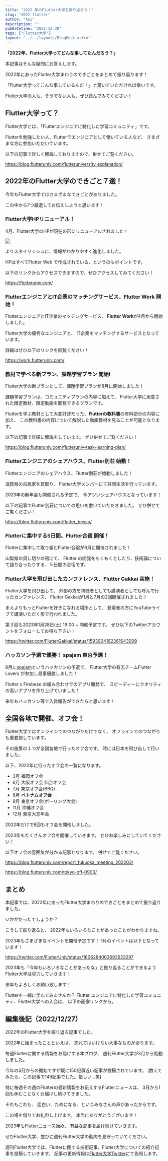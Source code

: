 ```yaml
---
title: "2022 年のFlutter大学を振り返ろう！"
slug: "2022-flutter"
author: "Aoi"
description: ""
pubDatetime: "2022-12-30"
tags: ["Flutter大学"]
layout: "../../layouts/BlogPost.astro"
---
```


**「2022年、Flutter大学ってどんな事してたんだろう？」**

本記事はそんな疑問にお答えします。

2022年にあったFlutter大学まわりのできごとをまとめて振り返ります！

「Flutter大学ってこんな事しているんだ！」と驚いていただければ幸いです。

Flutter大学の人も、そうでない人も、ぜひ読んでみてください！

## Flutter大学って？

Flutter大学とは、「Flutterエンジニアに特化した学習コミュニティ」です。

Flutterを勉強したい人、Flutterでエンジニアとして働いている人など、
さまざまな方に参加いただいています。

以下の記事で詳しく解説しておりますので、併せてご覧ください。

https://blog.flutteruniv.com/flutteruniversity_explanation/

## 2022年のFlutter大学のできごと７選！

今年もFlutter大学ではさまざまなできごとがありました。

この中から7つ厳選してお伝えしようと思います！

### Flutter大学HPリニューアル！

4月、Flutter大学のHPが現在の形にリニューアルされました！

![](/images/wp-content/uploads/2022/12/スクリーンショット-2022-12-27-21.42.26-1024x453.webp)

よりスタイリッシュに、情報がわかりやすく進化しました。

HPはすべてFlutter Web で作成されている、というのもポイントです。

以下のリンクからアクセスできますので、ぜひアクセスしてみてください！

https://flutteruniv.com/

### FlutterエンジニアとIT企業のマッチングサービス、Flutter Work 開始！

FlutterエンジニアとIT企業のマッチングサービス、
**Flutter Work**が4月から開始しました。

Flutter大学の優秀なエンジニアと、
IT企業をマッチングするサービスとなっています。

詳細はぜひ以下のリンクを御覧ください！

https://work.flutteruniv.com/

### 教材で学べる新プラン、課題学習プラン 開始!

Flutter大学の新プランとして、課題学習プランが8月に開始しました！

課題学習プランは、コミュニティプランの内容に加えて、
Flutter大学に用意された限定教材、限定動画を閲覧できるプランです。

Flutterを学ぶ教材として大変好評だった、**Flutterの教科書**の有料部分の内容に加え、
この教科書の内容について解説した動画教材を見ることが可能となります。

以下の記事で詳細に解説をしています。
ぜひ併せてご覧ください！

https://blog.flutteruniv.com/flutteruniv-task-learning-plan/

### Flutterエンジニアのシェアハウス、Flutter別荘 始動！

Flutterエンジニアのシェアハウス、Flutter別荘が始動しました！

滋賀県の古民家を買取り、
Flutter大学メンバーにて共同生活を行っています。

2023年の新年会も開催される予定で、
今アツいシェアハウスとなっています！

以下の記事でFlutter別荘についての思いを書いていただきました。
ぜひ併せてご覧ください！

https://blog.flutteruniv.com/flutter_besso/

### Flutterに集中する5日間、Flutter合宿 開催！

Flutterに集中して取り組むFlutter合宿が9月に開催されました！

山梨県の貸し切りの宿にて、
Flutter の開発をもくもくとしたり、技術論について語り合ったりする、５日間の合宿です。


### Flutter大学を飛び出したカンファレンス、Flutter Gakkai 実施！

Flutter大学を飛び出して、
外部の方を視聴者としても講演者としても呼んで行ったカンファレンス、
Flutter Gakkaiが1月と7月の2回開催されました！

まえよりもっとFlutterを好きになれる場所として、
登壇者の方にYouTubeライブで講演いただく形で行われました。

第３回も2023年1月28日(土) 19:00 ~ 開催予定です。
ぜひ以下のTwitterアカウントをフォローしてお待ち下さい！

https://twitter.com/FlutterGakkai/status/1593904162361643009

### ハッカソン予選で優勝！ spajam 東京予選！

8月に[spajam](https://www.spajam.jp/)というハッカソンの予選で、
Flutter大学の有志チームFlutter Lovers が参加し見事優勝しました！

Flutter x Firebese の組み合わせでのアプリ開発で、
スピーディーにクオリティの高いアプリを作り上げていました！

来年もハッカソン等で入賞報告ができたらと思います！

## 全国各地で開催、オフ会！

Flutter大学ではオンラインでのつながりだけでなく、
オフラインでのつながりも重要視しています。

その施策の１つが全国各地で行ったオフ会です。
時には日本を飛び出して行いました。

以下、2022年に行ったオフ会の一覧になります。

- 3月
福岡オフ会
- 6月
大阪オフ会
仙台オフ会
- 7月
東京オフ会(BBQ)
- 8月
**ベトナムオフ会**
- 9月
東京オフ会(ボーリング大会)
- 11月
沖縄オフ会
- 12月
東京大忘年会

2022年だけで8回もオフ会を開催しました。

2023年もたくさんオフ会を開催していきます。
ぜひお楽しみにしていてください！

以下オフ会の雰囲気が分かる記事となります。
併せてご覧ください。

https://blog.flutteruniv.com/report_fukuoka_meeting_202203/

https://blog.flutteruniv.com/tokyo-off-0903/

## まとめ

本記事では、2022年にあったFlutter大学まわりのできごとをまとめて振り返りました。

いかがだったでしょうか？

こうして振り返ると、
2022年もいろいろなことがあったことがわかりますね。

2023年もさまざまなイベントを開催予定です！
1月のイベントは以下となっています！

https://twitter.com/FlutterUniv/status/1606284063693623297

2023年も「今年もいろいろなことがあったな」と振り返ることができるよう
Flutter大学は尽力していきます！

来年もよろしくお願い致します！

Flutterを一緒に学んでみませんか？
Flutter エンジニアに特化した学習コミュニティ、Flutter大学への入会は、
以下の画像リンクから。

## 編集後記（2022/12/27）

2022年のFlutter大学を振り返る記事でした。

2022年に始まったことといえば、
忘れてはいけない大事なものがあります。

毎週Flutterに関する情報をお届けする本ブログ、
週刊Flutter大学が3月から始動しました。

今年の3月からの開始ですが既に150記事近い記事が投稿されています。
(数えてみたら、この記事で149記事でした。惜しい...笑)

特に毎週その週のFlutterの最新情報をお伝えするFlutterニュースは、
3月から1回も休むことなくお届けし続けてきました。

それもこれも、
面白い、ためになる、というみなさんの声があったからです。

この場を借りてお礼申し上げます。
本当にありがとうございます！

2023年もFlutterニュース始め、
有益な記事を届け続けていきます。

ぜひFlutter大学、並びに週刊Flutter大学の動向を見守っていてください。

週刊Flutter大学では、Flutterに関する技術記事、Flutter大学についての紹介記事を投稿していきます。
記事の更新情報は[Flutter大学Twitter](https://twitter.com/FlutterUniv)にて告知します。
